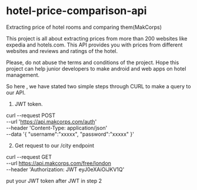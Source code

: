 # hotel-price-comparison-api
Extracting price of hotel rooms and comparing them(MakCorps)


This project is all about extracting prices from more than 200 websites like expedia and hotels.com. This API provides you with prices from different websites and reviews and ratings of the hotel.

Please, do not abuse the terms and conditions of the project. Hope this project can help junior developers to make android and web apps on hotel management.



So here , we have stated two simple steps through CURL to make a query to our API.

1) JWT token.

curl --request POST \
  --url 'https://api.makcorps.com/auth' \
  --header 'Content-Type: application/json' \
  --data '{
	"username":"xxxxx",
	"password":"xxxxx"
}'

2) Get request to our /city endpoint 


curl --request GET \
  --url https://api.makcorps.com/free/london \
  --header 'Authorization: JWT eyJ0eXAiOiJKV1Q'


put your JWT token after JWT in step 2



